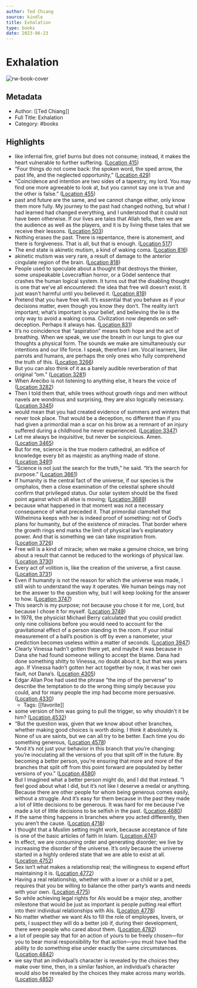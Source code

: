 ```yaml
---
author: Ted Chiang
source: kindle
title: Exhalation
type: books
date: 2023-06-23
---
```

# Exhalation

![rw-book-cover](https://images-na.ssl-images-amazon.com/images/I/418U1PiNSHL._SL200_.jpg)

## Metadata
- Author: [[Ted Chiang]]
- Full Title: Exhalation
- Category: #books

## Highlights
- like infernal fire, grief burns but does not consume; instead, it makes the heart vulnerable to further suffering. ([Location 415](https://readwise.io/to_kindle?action=open&asin=B07GD46PQZ&location=415))
- “Four things do not come back: the spoken word, the sped arrow, the past life, and the neglected opportunity,” ([Location 429](https://readwise.io/to_kindle?action=open&asin=B07GD46PQZ&location=429))
- “Coincidence and intention are two sides of a tapestry, my lord. You may find one more agreeable to look at, but you cannot say one is true and the other is false.” ([Location 455](https://readwise.io/to_kindle?action=open&asin=B07GD46PQZ&location=455))
- past and future are the same, and we cannot change either, only know them more fully. My journey to the past had changed nothing, but what I had learned had changed everything, and I understood that it could not have been otherwise. If our lives are tales that Allah tells, then we are the audience as well as the players, and it is by living these tales that we receive their lessons. ([Location 503](https://readwise.io/to_kindle?action=open&asin=B07GD46PQZ&location=503))
- Nothing erases the past. There is repentance, there is atonement, and there is forgiveness. That is all, but that is enough. ([Location 517](https://readwise.io/to_kindle?action=open&asin=B07GD46PQZ&location=517))
- The end state is akinetic mutism, a kind of waking coma. ([Location 816](https://readwise.io/to_kindle?action=open&asin=B07GD46PQZ&location=816))
- akinetic mutism was very rare, a result of damage to the anterior cingulate region of the brain. ([Location 818](https://readwise.io/to_kindle?action=open&asin=B07GD46PQZ&location=818))
- People used to speculate about a thought that destroys the thinker, some unspeakable Lovecraftian horror, or a Gödel sentence that crashes the human logical system. It turns out that the disabling thought is one that we’ve all encountered: the idea that free will doesn’t exist. It just wasn’t harmful until you believed it. ([Location 819](https://readwise.io/to_kindle?action=open&asin=B07GD46PQZ&location=819))
- Pretend that you have free will. It’s essential that you behave as if your decisions matter, even though you know they don’t. The reality isn’t important; what’s important is your belief, and believing the lie is the only way to avoid a waking coma. Civilization now depends on self-deception. Perhaps it always has. ([Location 831](https://readwise.io/to_kindle?action=open&asin=B07GD46PQZ&location=831))
- It’s no coincidence that “aspiration” means both hope and the act of breathing. When we speak, we use the breath in our lungs to give our thoughts a physical form. The sounds we make are simultaneously our intentions and our life force. I speak, therefore I am. Vocal learners, like parrots and humans, are perhaps the only ones who fully comprehend the truth of this. ([Location 3266](https://readwise.io/to_kindle?action=open&asin=B07GD46PQZ&location=3266))
- But you can also think of it as a barely audible reverberation of that original “om.” ([Location 3281](https://readwise.io/to_kindle?action=open&asin=B07GD46PQZ&location=3281))
- When Arecibo is not listening to anything else, it hears the voice of ([Location 3282](https://readwise.io/to_kindle?action=open&asin=B07GD46PQZ&location=3282))
- Then I told them that, while trees without growth rings and men without navels are wondrous and surprising, they are also logically necessary. ([Location 3345](https://readwise.io/to_kindle?action=open&asin=B07GD46PQZ&location=3345))
- would mean that you had created evidence of summers and winters that never took place. That would be a deception, no different than if you had given a primordial man a scar on his brow as a remnant of an injury suffered during a childhood he never experienced. ([Location 3347](https://readwise.io/to_kindle?action=open&asin=B07GD46PQZ&location=3347))
- Let me always be inquisitive, but never be suspicious. Amen. ([Location 3465](https://readwise.io/to_kindle?action=open&asin=B07GD46PQZ&location=3465))
- But for me, science is the true modern cathedral, an edifice of knowledge every bit as majestic as anything made of stone. ([Location 3491](https://readwise.io/to_kindle?action=open&asin=B07GD46PQZ&location=3491))
- “Science is not just the search for the truth,” he said. “It’s the search for purpose.” ([Location 3661](https://readwise.io/to_kindle?action=open&asin=B07GD46PQZ&location=3661))
- If humanity is the central fact of the universe, if our species is the omphalos, then a close examination of the celestial sphere should confirm that privileged status. Our solar system should be the fixed point against which all else is moving; ([Location 3689](https://readwise.io/to_kindle?action=open&asin=B07GD46PQZ&location=3689))
- because what happened in that moment was not a necessary consequence of what preceded it. That primordial clamshell that Wilhelmina keeps with her is indeed proof of something: not of God’s plans for humanity, but of the existence of miracles. That border where the growth rings end marks the limit of physical law’s explanatory power. And that is something we can take inspiration from. ([Location 3726](https://readwise.io/to_kindle?action=open&asin=B07GD46PQZ&location=3726))
- Free will is a kind of miracle; when we make a genuine choice, we bring about a result that cannot be reduced to the workings of physical law. ([Location 3730](https://readwise.io/to_kindle?action=open&asin=B07GD46PQZ&location=3730))
- Every act of volition is, like the creation of the universe, a first cause. ([Location 3731](https://readwise.io/to_kindle?action=open&asin=B07GD46PQZ&location=3731))
- Even if humanity is not the reason for which the universe was made, I still wish to understand the way it operates. We human beings may not be the answer to the question why, but I will keep looking for the answer to how. ([Location 3747](https://readwise.io/to_kindle?action=open&asin=B07GD46PQZ&location=3747))
- This search is my purpose; not because you chose it for me, Lord, but because I chose it for myself. ([Location 3749](https://readwise.io/to_kindle?action=open&asin=B07GD46PQZ&location=3749))
- In 1978, the physicist Michael Berry calculated that you could predict only nine collisions before you would need to account for the gravitational effect of a person standing in the room. If your initial measurement of a ball’s position is off by even a nanometer, your prediction becomes useless within a matter of seconds. ([Location 3947](https://readwise.io/to_kindle?action=open&asin=B07GD46PQZ&location=3947))
- Clearly Vinessa hadn’t gotten there yet, and maybe it was because in Dana she had found someone willing to accept the blame. Dana had done something shitty to Vinessa, no doubt about it, but that was years ago. If Vinessa hadn’t gotten her act together by now, it was her own fault, not Dana’s. ([Location 4305](https://readwise.io/to_kindle?action=open&asin=B07GD46PQZ&location=4305))
- Edgar Allan Poe had used the phrase “the imp of the perverse” to describe the temptation to do the wrong thing simply because you could, and for many people the imp had become more persuasive. ([Location 4330](https://readwise.io/to_kindle?action=open&asin=B07GD46PQZ&location=4330))
    - Tags: [[favorite]] 
- some version of him was going to pull the trigger, so why shouldn’t it be him? ([Location 4532](https://readwise.io/to_kindle?action=open&asin=B07GD46PQZ&location=4532))
- “But the question was, given that we know about other branches, whether making good choices is worth doing. I think it absolutely is. None of us are saints, but we can all try to be better. Each time you do something generous, ([Location 4578](https://readwise.io/to_kindle?action=open&asin=B07GD46PQZ&location=4578))
- “And it’s not just your behavior in this branch that you’re changing: you’re inoculating all the versions of you that split off in the future. By becoming a better person, you’re ensuring that more and more of the branches that split off from this point forward are populated by better versions of you.” ([Location 4580](https://readwise.io/to_kindle?action=open&asin=B07GD46PQZ&location=4580))
- But I imagined what a better person might do, and I did that instead. “I feel good about what I did, but it’s not like I deserve a medal or anything. Because there are other people for whom being generous comes easily, without a struggle. And it’s easy for them because in the past they made a lot of little decisions to be generous. It was hard for me because I’ve made a lot of little decisions to be selfish in the past. ([Location 4680](https://readwise.io/to_kindle?action=open&asin=B07GD46PQZ&location=4680))
- If the same thing happens in branches where you acted differently, then you aren’t the cause. ([Location 4718](https://readwise.io/to_kindle?action=open&asin=B07GD46PQZ&location=4718))
- I thought that a Muslim setting might work, because acceptance of fate is one of the basic articles of faith in Islam. ([Location 4741](https://readwise.io/to_kindle?action=open&asin=B07GD46PQZ&location=4741))
- In effect, we are consuming order and generating disorder; we live by increasing the disorder of the universe. It’s only because the universe started in a highly ordered state that we are able to exist at all. ([Location 4752](https://readwise.io/to_kindle?action=open&asin=B07GD46PQZ&location=4752))
- Sex isn’t what makes a relationship real; the willingness to expend effort maintaining it is. ([Location 4772](https://readwise.io/to_kindle?action=open&asin=B07GD46PQZ&location=4772))
- Having a real relationship, whether with a lover or a child or a pet, requires that you be willing to balance the other party’s wants and needs with your own. ([Location 4775](https://readwise.io/to_kindle?action=open&asin=B07GD46PQZ&location=4775))
- So while achieving legal rights for AIs would be a major step, another milestone that would be just as important is people putting real effort into their individual relationships with AIs. ([Location 4778](https://readwise.io/to_kindle?action=open&asin=B07GD46PQZ&location=4778))
- No matter whether we want AIs to fill the role of employees, lovers, or pets, I suspect they will do a better job if, during their development, there were people who cared about them. ([Location 4782](https://readwise.io/to_kindle?action=open&asin=B07GD46PQZ&location=4782))
- a lot of people say that for an action of yours to be freely chosen—for you to bear moral responsibility for that action—you must have had the ability to do something else under exactly the same circumstances. ([Location 4842](https://readwise.io/to_kindle?action=open&asin=B07GD46PQZ&location=4842))
- we say that an individual’s character is revealed by the choices they make over time, then, in a similar fashion, an individual’s character would also be revealed by the choices they make across many worlds. ([Location 4852](https://readwise.io/to_kindle?action=open&asin=B07GD46PQZ&location=4852))
